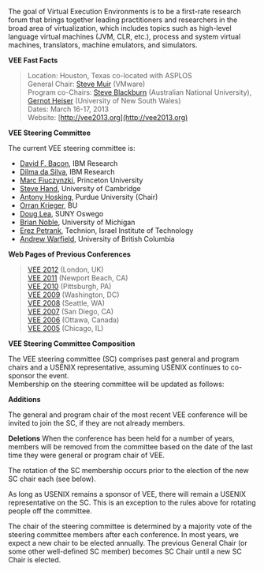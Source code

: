 The goal of Virtual Execution Environments is to be a first-rate
research forum that brings together leading practitioners and
researchers in the broad area of virtualization, which includes
topics such as high-level language virtual machines (JVM, CLR,
etc.), process and system virtual machines, translators, machine
emulators, and simulators.  

**VEE Fast Facts**  

> Location: Houston, Texas co-located with ASPLOS  
> General Chair: [Steve Muir](http://www.linkedin.com/in/9muir) (VMware)  
> Program co-Chairs: [Steve Blackburn](http://users.cecs.anu.edu.au/~steveb) (Australian National University), [Gernot Heiser](http://www.cse.unsw.edu.au/~gernot) (University of New South Wales)  
> Dates: March 16-17, 2013  
> Website: [http://vee2013.org](http://vee2013.org)  

**VEE Steering Committee**

The current VEE steering committee is:

-   [David F. Bacon](http://domino.research.ibm.com/comm/research_people.nsf/pages/bacon.index.html), IBM Research
-   [Dilma da Silva](https://researcher.ibm.com/researcher/view.php?person=us-dilmasilva), IBM Research
-   [Marc Fiuczynzki](http://www.cs.princeton.edu/~mef/), Princeton University
-   [Steve Hand](http://www.cl.cam.ac.uk/~smh22/), University of Cambridge
-   [Antony Hosking](http://www.cs.purdue.edu/~hosking), Purdue University (Chair)
-   [Orran Krieger](http://www.linkedin.com/pub/orran-krieger/0/146/187), BU
-   [Doug Lea](http://g.oswego.edu/), SUNY Oswego
-   [Brian Noble](http://www.eecs.umich.edu/~bnoble/), University of Michigan  
-   [Erez Petrank](http://www.cs.technion.ac.il/~erez/), Technion, Israel Institute of Technology  
-   [Andrew Warfield](http://www.cs.ubc.ca/~andy/), University of British Columbia  

**Web Pages of Previous Conferences**  
> [VEE 2012](http://www.cl.cam.ac.uk/~smh22/vee_2012/) (London, UK)  
> [VEE 2011](http://www.cs.technion.ac.il/~erez/vee11/VEE_2011/Home_Page.html) (Newport Beach, CA)  
> [VEE 2010](http://vee2010.cs.princeton.edu/) (Pittsburgh, PA)  
> [VEE 2009](http://www.cs.purdue.edu/VEE09/Home.html) (Washington, DC)  
> [VEE 2008](http://vee08.cs.tcd.ie/) (Seattle, WA)  
> [VEE 2007](http://vee07.cs.ucsb.edu/) (San Diego, CA)  
> [VEE 2006](http://www.veeconference.org/vee06/) (Ottawa, Canada)  
> [VEE 2005](http://research.ihost.com/vee/vee05/index.html) (Chicago, IL)  

**VEE Steering Committee Composition**

The VEE steering committee (SC) comprises past general
and program chairs and a USENIX representative, assuming USENIX
continues to co-sponsor the event.  
Membership on the steering committee will be updated as follows:

**Additions**

The general and program chair of the most recent
VEE conference will be invited to join the SC, if they are not
already members.

**Deletions**
When the conference has been held for a number of
years, members will be removed from the committee based on the date
of the last time they were general or program chair of VEE. 

The rotation of the SC membership occurs prior to the election of
the new SC chair each (see below).  
  
As long as USENIX remains a sponsor of VEE, there will remain a
USENIX representative on the SC.  This is an exception to the rules
above for rotating people off the committee.  
  
The chair of the steering committee is determined by a majority
vote of the steering committee members after each conference.  In
most years, we expect a new chair to be elected annually.  The
previous General Chair (or some other well-defined SC member)
becomes SC Chair until a new SC Chair is elected.  
